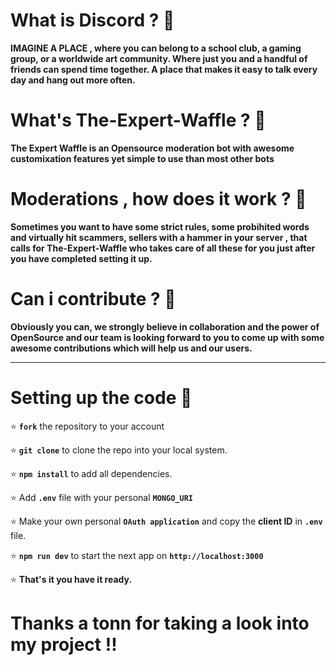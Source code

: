 # What is Discord ? 🍟

**IMAGINE A PLACE , where you can belong to a school club, a gaming group, or a worldwide art community. Where just you and a handful of friends can spend time together. A place that makes it easy to talk every day and hang out more often.**

# What's The-Expert-Waffle ? 🥑

**The Expert Waffle is an Opensource moderation bot with awesome customixation features yet simple to use than most other bots**

# Moderations , how does it work ? 🔨

**Sometimes you want to have some strict rules, some probihited words and virtually hit scammers, sellers with a hammer in your server , that calls for The-Expert-Waffle who takes care of all these for you just after you have completed setting it up.**

# Can i contribute ? 🚀

**Obviously you can, we strongly believe in collaboration and the power of OpenSource and our team is looking forward to you to come up with some awesome contributions which will help us and our users.**

---

# Setting up the code 🥗

⭐ **`fork`** the repository to your account

⭐ **`git clone`** to clone the repo into your local system.

⭐ **`npm install`** to add all dependencies.

⭐ Add **`.env`** file with your personal **`MONGO_URI`**

⭐ Make your own personal **`OAuth application`** and copy the **client ID** in **`.env`** file.

⭐ **`npm run dev`** to start the next app on **`http://localhost:3000`**

⭐ **That's it you have it ready.**

# Thanks a tonn for taking a look into my project !!
